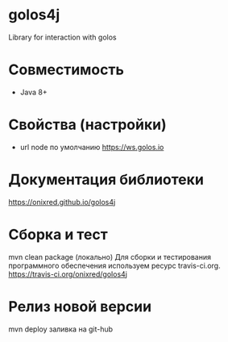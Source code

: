 # golos4j
Library for interaction with golos

# Совместимость
* Java 8+


# Свойства (настройки)
* url node по умолчанию https://ws.golos.io

# Документация библиотеки
https://onixred.github.io/golos4j

# Сборка и тест
mvn clean package (локально)
Для сборки и тестирования программного обеспечения используем  ресурс travis-ci.org.
https://travis-ci.org/onixred/golos4j

# Релиз новой версии
mvn  deploy заливка на git-hub
